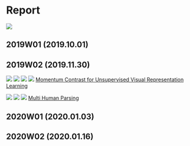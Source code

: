<!--
 * @Description: 
 * @Author: shaonianruntu
 * @Github: 
 * @Date: 2020-01-14 11:52:33
 * @LastEditTime : 2020-01-14 12:03:01
 -->
# Report

<a href="https://github.com/HDUMIL-Gao-Group"><img src="https://img.shields.io/badge/Organization-%20Gao%20Group%20@%20HDUMIL-blue"></img></a>


## 2019W01 (2019.10.01)

## 2019W02 (2019.11.30)

<img src="https://img.shields.io/badge/Category-论文讲解-green"></img> <img src="https://img.shields.io/badge/Topic-字典学习-orange"></img>   <img src="https://img.shields.io/badge/Tag-MoCo-brightgreen"></img> <a href="https://github.com/Ausiden"><img src="https://img.shields.io/badge/Auther-李相-yellow"></img></a> [Momentum Contrast for Unsupervised Visual Representation Learning](./2019W02/2019-11-30-李相-Momentum%20Contrast.pptx)

<img src="https://img.shields.io/badge/Category-论文讲解-green"></img> <img src="https://img.shields.io/badge/Topic-Parsing-orange"></img>  <a href="https://github.com/okingjerryo"><img src="https://img.shields.io/badge/Auther-黄菲-yellow"></img></a> [Multi Human Parsing](./2019W02/feihuang%20-%20Multi%20Human%20Parsing.pptx)

## 2020W01 (2020.01.03)

## 2020W02 (2020.01.16)